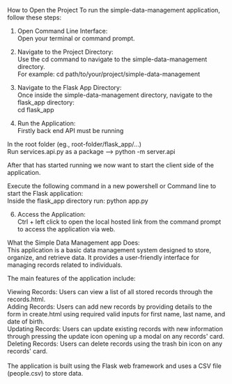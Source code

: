 How to Open the Project
To run the simple-data-management application, follow these steps: <br />

1. Open Command Line Interface: <br />
Open your terminal or command prompt.

2. Navigate to the Project Directory: <br />
Use the cd command to navigate to the simple-data-management directory.<br />
For example:
cd path/to/your/project/simple-data-management

3. Navigate to the Flask App Directory: <br />
Once inside the simple-data-management directory, navigate to the flask_app directory: <br />
cd flask_app

4. Run the Application: <br />
Firstly back end API must be running <br/>

In the root folder (eg., root-folder/flask_app/...) <br/>
Run services.api.py as a package --> python -m server.api <br/>

After that has started running we now want to start the client side of the application.

Execute the following command in a new powershell or Command line to start the Flask application:<br />
Inside the flask_app directory run: python app.py <br/>

6. Access the Application:<br />
Ctrl + left click to open the local hosted link from the command prompt to access the application via web.

What the Simple Data Management app Does:<br />
This application is a basic data management system designed to store, organize, and retrieve data. It provides a user-friendly interface for managing records related to individuals. 

The main features of the application include:

Viewing Records: Users can view a list of all stored records through the records.html.<br />
Adding Records: Users can add new records by providing details to the form in create.html using required valid inputs for first name, last name, and date of birth.<br />
Updating Records: Users can update existing records with new information through pressing the update icon opening up a modal on any records' card.<br />
Deleting Records: Users can delete records using the trash bin icon on any records' card.<br />
<br />
The application is built using the Flask web framework and uses a CSV file (people.csv) to store data.
